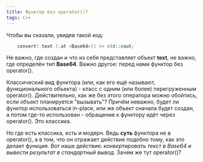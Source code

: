 ```yaml
---
title: Функтор без operator()?
tags: C++
---
```


Чтобы вы сказали, увидев такой код:

```cpp
    convert( text ).at <Base64>() >> std::cout;
```

Не важно, где создан и что из себя представляет объект **text**, не важно, где определён тип **Base64**. Важно другое: перед нами функтор без operator().

Классический вид функтора (или, как его ещё называют, функционального объекта) - класс с одним (или более) перегруженным operator(). Действительно, как же без этого оператора можно обойтись, если объект планируется "вызывать"? Причём неважно, будет ли функтор использоваться in-place, или же объект сначала будет создан, а потом где-то использован - обращение к функтору идёт через operator(). Это классика.

Но где есть классика, есть и модерн. Ведь **суть** функтора не в operator(), а в том, что он отражает действие подобно тому, как это делает функция. Вот наше действие: *конвертировать текст в Base64 и вывести результат в стандартный вывод*. Зачем же тут operator()?
